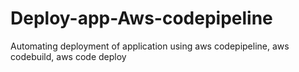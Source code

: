# Deploy-app-Aws-codepipeline
Automating deployment of application using aws codepipeline, aws codebuild, aws code deploy
